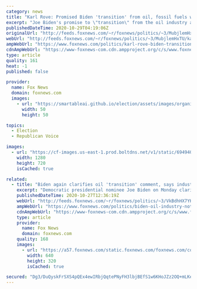 ```yaml
---
category: news
title: "Karl Rove: Promised Biden 'transition' from oil, fossil fuels would be death blow to Texas economy"
excerpt: "Joe Biden's promise to \"transition\" from the oil industry and fossil fuel exploration will kill the economy in Texas and other states while increasing energy costs and causing massive job losses, Fox News contributor Karl Rove told \"The Ingraham Angle\" Wednesday."
publishedDateTime: 2020-10-29T04:19:06Z
originalUrl: "http://feeds.foxnews.com/~r/foxnews/politics/~3/MubjlemHxTU/karl-rove-biden-transition-fossil-fuels-death-blow-texas"
webUrl: "http://feeds.foxnews.com/~r/foxnews/politics/~3/MubjlemHxTU/karl-rove-biden-transition-fossil-fuels-death-blow-texas"
ampWebUrl: "https://www.foxnews.com/politics/karl-rove-biden-transition-fossil-fuels-death-blow-texas.amp"
cdnAmpWebUrl: "https://www-foxnews-com.cdn.ampproject.org/c/s/www.foxnews.com/politics/karl-rove-biden-transition-fossil-fuels-death-blow-texas.amp"
type: article
quality: 161
heat: -1
published: false

provider:
  name: Fox News
  domain: foxnews.com
  images:
    - url: "https://smartableai.github.io/election/assets/images/organizations/foxnews.com-50x50.jpg"
      width: 50
      height: 50

topics:
  - Election
  - Republican Voice

images:
  - url: "https://cf-images.us-east-1.prod.boltdns.net/v1/static/694940094001/1e5f5ecf-69c8-4d65-b006-590531973a2b/9f5f1411-3d53-4ddb-97de-fe9ab048d593/1280x720/match/image.jpg"
    width: 1280
    height: 720
    isCached: true

related:
  - title: "Biden again clarifies oil 'transition' comment, says industry 'not going to go away'"
    excerpt: "Democratic presidential nominee Joe Biden on Monday clarified his oil industry \"transition\" comment in two separate interviews with TV stations in Pittsburgh and Dallas."
    publishedDateTime: 2020-10-27T12:36:19Z
    webUrl: "http://feeds.foxnews.com/~r/foxnews/politics/~3/VkBdhHX7YHo/biden-oil-industry-not-going-away"
    ampWebUrl: "https://www.foxnews.com/politics/biden-oil-industry-not-going-away.amp"
    cdnAmpWebUrl: "https://www-foxnews-com.cdn.ampproject.org/c/s/www.foxnews.com/politics/biden-oil-industry-not-going-away.amp"
    type: article
    provider:
      name: Fox News
      domain: foxnews.com
    quality: 168
    images:
      - url: "https://a57.foxnews.com/static.foxnews.com/foxnews.com/content/uploads/2020/10/640/320/AP20292427842809.jpg?ve=1&tl=1"
        width: 640
        height: 320
        isCached: true

secured: "Dg3/DuQyskFrSXS4pQEx4ewIRbjQqtePNyFH3lbjBEfS1w6KHoJZz2OQ+mLKe32nGCmh/QgNAxC/uC4k+Ziz8G6vO95m9oLeaPySAyZZmGR+F41CfjlD+6DpVYd8N9ohrf8vgmkrPxt2OhRvjHez1CAqgTtm4ThYn3hEqPueePunpnmuG4HdrTVOS6Ox1QiG1Qp6rfZHUbF3DeezMTAZ+zo0vbKHz+25i/Z/DwyCq7MXJNjfOIDgv+oruNcB+njp8MgdGqyse+ObWwjcDptfTtfXB58akX4n0YzbiIw0Azh60T6YMQTERh9ELdTFwhtFedsC1MwBgqWQHOosyQKqxc+iaWMyETt0Ac1u1gNcTUs=;jhSUeR+Wy1Hvqko2PxSujA=="
---
```


